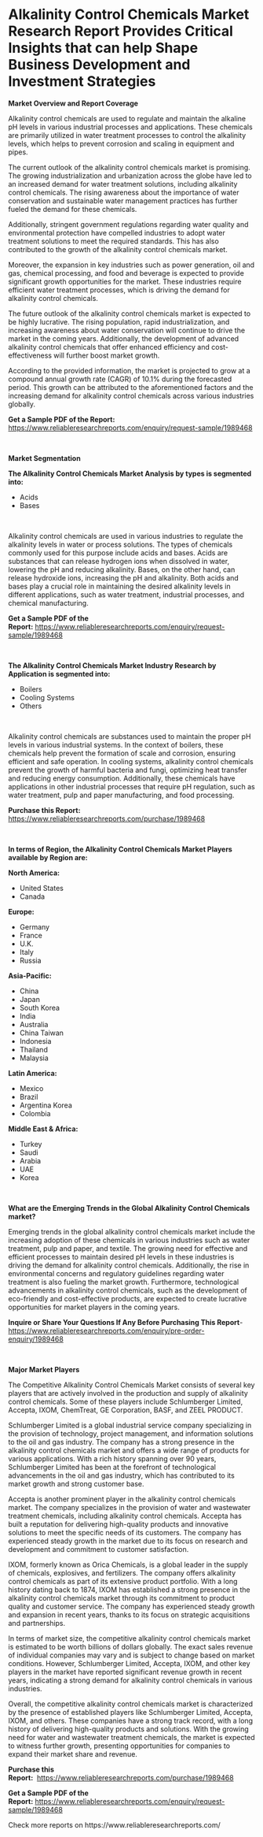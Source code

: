 <p><h1>Alkalinity Control Chemicals Market Research Report Provides Critical Insights that can help Shape Business Development and Investment Strategies</h1></p><p><strong>Market Overview and Report Coverage</strong></p>
<p><p>Alkalinity control chemicals are used to regulate and maintain the alkaline pH levels in various industrial processes and applications. These chemicals are primarily utilized in water treatment processes to control the alkalinity levels, which helps to prevent corrosion and scaling in equipment and pipes.</p><p>The current outlook of the alkalinity control chemicals market is promising. The growing industrialization and urbanization across the globe have led to an increased demand for water treatment solutions, including alkalinity control chemicals. The rising awareness about the importance of water conservation and sustainable water management practices has further fueled the demand for these chemicals.</p><p>Additionally, stringent government regulations regarding water quality and environmental protection have compelled industries to adopt water treatment solutions to meet the required standards. This has also contributed to the growth of the alkalinity control chemicals market.</p><p>Moreover, the expansion in key industries such as power generation, oil and gas, chemical processing, and food and beverage is expected to provide significant growth opportunities for the market. These industries require efficient water treatment processes, which is driving the demand for alkalinity control chemicals.</p><p>The future outlook of the alkalinity control chemicals market is expected to be highly lucrative. The rising population, rapid industrialization, and increasing awareness about water conservation will continue to drive the market in the coming years. Additionally, the development of advanced alkalinity control chemicals that offer enhanced efficiency and cost-effectiveness will further boost market growth.</p><p>According to the provided information, the market is projected to grow at a compound annual growth rate (CAGR) of 10.1% during the forecasted period. This growth can be attributed to the aforementioned factors and the increasing demand for alkalinity control chemicals across various industries globally.</p></p>
<p><strong>Get a Sample PDF of the Report:</strong> <a href="https://www.reliableresearchreports.com/enquiry/request-sample/1989468">https://www.reliableresearchreports.com/enquiry/request-sample/1989468</a></p>
<p>&nbsp;</p>
<p><strong>Market Segmentation</strong></p>
<p><strong>The Alkalinity Control Chemicals Market Analysis by types is segmented into:</strong></p>
<p><ul><li>Acids</li><li>Bases</li></ul></p>
<p>&nbsp;</p>
<p><p>Alkalinity control chemicals are used in various industries to regulate the alkalinity levels in water or process solutions. The types of chemicals commonly used for this purpose include acids and bases. Acids are substances that can release hydrogen ions when dissolved in water, lowering the pH and reducing alkalinity. Bases, on the other hand, can release hydroxide ions, increasing the pH and alkalinity. Both acids and bases play a crucial role in maintaining the desired alkalinity levels in different applications, such as water treatment, industrial processes, and chemical manufacturing.</p></p>
<p><strong>Get a Sample PDF of the Report:</strong>&nbsp;<a href="https://www.reliableresearchreports.com/enquiry/request-sample/1989468">https://www.reliableresearchreports.com/enquiry/request-sample/1989468</a></p>
<p>&nbsp;</p>
<p><strong>The Alkalinity Control Chemicals Market Industry Research by Application is segmented into:</strong></p>
<p><ul><li>Boilers</li><li>Cooling Systems</li><li>Others</li></ul></p>
<p>&nbsp;</p>
<p><p>Alkalinity control chemicals are substances used to maintain the proper pH levels in various industrial systems. In the context of boilers, these chemicals help prevent the formation of scale and corrosion, ensuring efficient and safe operation. In cooling systems, alkalinity control chemicals prevent the growth of harmful bacteria and fungi, optimizing heat transfer and reducing energy consumption. Additionally, these chemicals have applications in other industrial processes that require pH regulation, such as water treatment, pulp and paper manufacturing, and food processing.</p></p>
<p><strong>Purchase this Report:</strong>&nbsp; <a href="https://www.reliableresearchreports.com/purchase/1989468">https://www.reliableresearchreports.com/purchase/1989468</a></p>
<p>&nbsp;</p>
<p><strong>In terms of Region, the Alkalinity Control Chemicals Market Players available by Region are:</strong></p>
<p>
    <p> <strong> North America: </strong>
        <ul>
            <li>United States</li>
            <li>Canada</li>
        </ul>
        </p> 
    <p> <strong> Europe: </strong>
        <ul>
            <li>Germany</li>
            <li>France</li>
            <li>U.K.</li>
            <li>Italy</li>
            <li>Russia</li>
        </ul>
        </p> 
    <p> <strong> Asia-Pacific: </strong>
        <ul>
            <li>China</li>
            <li>Japan</li>
            <li>South Korea</li>
            <li>India</li>
            <li>Australia</li>
            <li>China Taiwan</li>
            <li>Indonesia</li>
            <li>Thailand</li>
            <li>Malaysia</li>
        </ul>
        </p> 
    <p> <strong> Latin America: </strong>
        <ul>
            <li>Mexico</li>
            <li>Brazil</li>
            <li>Argentina Korea</li>
            <li>Colombia</li>
        </ul>
        </p> 
    <p> <strong> Middle East & Africa: </strong>
        <ul>
            <li>Turkey</li>
            <li>Saudi</li>
            <li>Arabia</li>
            <li>UAE</li>
            <li>Korea</li>
        </ul>
    </p>
    </p>
<p>&nbsp;</p>
<p><strong>What are the Emerging Trends in the Global Alkalinity Control Chemicals market?</strong></p>
<p><p>Emerging trends in the global alkalinity control chemicals market include the increasing adoption of these chemicals in various industries such as water treatment, pulp and paper, and textile. The growing need for effective and efficient processes to maintain desired pH levels in these industries is driving the demand for alkalinity control chemicals. Additionally, the rise in environmental concerns and regulatory guidelines regarding water treatment is also fueling the market growth. Furthermore, technological advancements in alkalinity control chemicals, such as the development of eco-friendly and cost-effective products, are expected to create lucrative opportunities for market players in the coming years.</p></p>
<p><strong>Inquire or Share Your Questions If Any Before Purchasing This Report</strong>- <a href="https://www.reliableresearchreports.com/enquiry/pre-order-enquiry/1989468">https://www.reliableresearchreports.com/enquiry/pre-order-enquiry/1989468</a></p>
<p>&nbsp;</p>
<p><strong>Major Market Players</strong></p>
<p><p>The Competitive Alkalinity Control Chemicals Market consists of several key players that are actively involved in the production and supply of alkalinity control chemicals. Some of these players include Schlumberger Limited, Accepta, IXOM, ChemTreat, GE Corporation, BASF, and ZEEL PRODUCT.</p><p>Schlumberger Limited is a global industrial service company specializing in the provision of technology, project management, and information solutions to the oil and gas industry. The company has a strong presence in the alkalinity control chemicals market and offers a wide range of products for various applications. With a rich history spanning over 90 years, Schlumberger Limited has been at the forefront of technological advancements in the oil and gas industry, which has contributed to its market growth and strong customer base.</p><p>Accepta is another prominent player in the alkalinity control chemicals market. The company specializes in the provision of water and wastewater treatment chemicals, including alkalinity control chemicals. Accepta has built a reputation for delivering high-quality products and innovative solutions to meet the specific needs of its customers. The company has experienced steady growth in the market due to its focus on research and development and commitment to customer satisfaction.</p><p>IXOM, formerly known as Orica Chemicals, is a global leader in the supply of chemicals, explosives, and fertilizers. The company offers alkalinity control chemicals as part of its extensive product portfolio. With a long history dating back to 1874, IXOM has established a strong presence in the alkalinity control chemicals market through its commitment to product quality and customer service. The company has experienced steady growth and expansion in recent years, thanks to its focus on strategic acquisitions and partnerships.</p><p>In terms of market size, the competitive alkalinity control chemicals market is estimated to be worth billions of dollars globally. The exact sales revenue of individual companies may vary and is subject to change based on market conditions. However, Schlumberger Limited, Accepta, IXOM, and other key players in the market have reported significant revenue growth in recent years, indicating a strong demand for alkalinity control chemicals in various industries.</p><p>Overall, the competitive alkalinity control chemicals market is characterized by the presence of established players like Schlumberger Limited, Accepta, IXOM, and others. These companies have a strong track record, with a long history of delivering high-quality products and solutions. With the growing need for water and wastewater treatment chemicals, the market is expected to witness further growth, presenting opportunities for companies to expand their market share and revenue.</p></p>
<p><strong>Purchase this Report:</strong>&nbsp;&nbsp;<a href="https://www.reliableresearchreports.com/purchase/1989468">https://www.reliableresearchreports.com/purchase/1989468</a></p>
<p></p>
<p><strong>Get a Sample PDF of the Report:</strong>&nbsp;<a href="https://www.reliableresearchreports.com/enquiry/request-sample/1989468">https://www.reliableresearchreports.com/enquiry/request-sample/1989468</a></p>
<p>Check more reports on https://www.reliableresearchreports.com/</p>